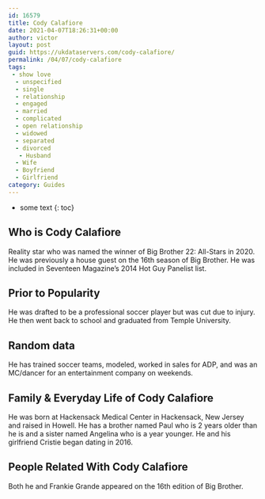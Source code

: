 ```yaml
---
id: 16579
title: Cody Calafiore
date: 2021-04-07T18:26:31+00:00
author: victor
layout: post
guid: https://ukdataservers.com/cody-calafiore/
permalink: /04/07/cody-calafiore
tags:
 - show love
  - unspecified
  - single
  - relationship
  - engaged
  - married
  - complicated
  - open relationship
  - widowed
  - separated
  - divorced
   - Husband
  - Wife
  - Boyfriend
  - Girlfriend
category: Guides
---
```


* some text
{: toc}


## Who is Cody Calafiore



Reality star who was named the winner of Big Brother 22: All-Stars in 2020. He was previously a house guest on the 16th season of Big Brother. He was included in Seventeen Magazine&#8217;s 2014 Hot Guy Panelist list.

                
                
                
## Prior to Popularity



He was drafted to be a professional soccer player but was cut due to injury. He then went back to school and graduated from Temple University.

                
                
                
## Random data



He has trained soccer teams, modeled, worked in sales for ADP, and was an MC/dancer for an entertainment company on weekends.

                
                
                
## Family & Everyday Life of Cody Calafiore



He was born at Hackensack Medical Center in Hackensack, New Jersey and raised in Howell. He has a brother named Paul who is 2 years older than he is and a sister named Angelina who is a year younger. He and his girlfriend Cristie began dating in 2016.

                
                
                
## People Related With Cody Calafiore



Both he and Frankie Grande appeared on the 16th edition of Big Brother.

                
              
            
          
          
          